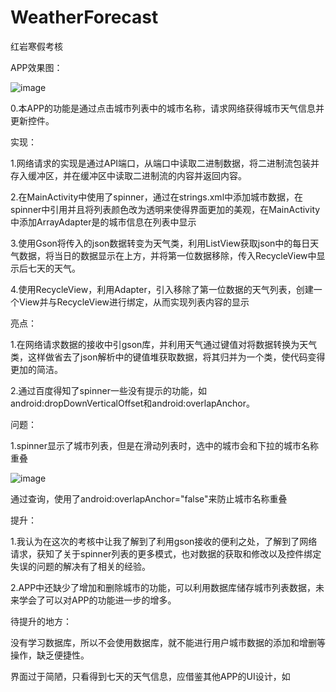 # WeatherForecast
 红岩寒假考核

 APP效果图：

![image](https://github.com/dech53/WeatherForecast/blob/main/app/src/gif/S30126-14270638_1.gif)

0.本APP的功能是通过点击城市列表中的城市名称，请求网络获得城市天气信息并更新控件。

实现：

1.网络请求的实现是通过API端口，从端口中读取二进制数据，将二进制流包装并存入缓冲区，并在缓冲区中读取二进制流的内容并返回内容。

2.在MainActivity中使用了spinner，通过在strings.xml中添加城市数据，在spinner中引用并且将列表颜色改为透明来使得界面更加的美观，在MainActivity中添加ArrayAdapter<String>是的城市信息在列表中显示

3.使用Gson将传入的json数据转变为天气类，利用ListView获取json中的每日天气数据，将当日的数据显示在上方，并将第一位数据移除，传入RecycleView中显示后七天的天气。

4.使用RecycleView，利用Adapter，引入移除了第一位数据的天气列表，创建一个View并与RecycleView进行绑定，从而实现列表内容的显示

亮点：

1.在网络请求数据的接收中引gson库，并利用天气通过键值对将数据转换为天气类，这样做省去了json解析中的键值堆获取数据，将其归并为一个类，使代码变得更加的简洁。

2.通过百度得知了spinner一些没有提示的功能，如android:dropDownVerticalOffset和android:overlapAnchor。

问题：
 
1.spinner显示了城市列表，但是在滑动列表时，选中的城市会和下拉的城市名称重叠

 ![image](https://github.com/dech53/WeatherForecast/blob/main/app/src/gif/S30126-15252700.gif)
 
 通过查询，使用了android:overlapAnchor="false"来防止城市名称重叠
 
提升：

1.我认为在这次的考核中让我了解到了利用gson接收的便利之处，了解到了网络请求，获知了关于spinner列表的更多模式，也对数据的获取和修改以及控件绑定失误的问题的解决有了相关的经验。

2.APP中还缺少了增加和删除城市的功能，可以利用数据库储存城市列表数据，未来学会了可以对APP的功能进一步的增多。

待提升的地方：

没有学习数据库，所以不会使用数据库，就不能进行用户城市数据的添加和增删等操作，缺乏便捷性。

界面过于简陋，只看得到七天的天气信息，应借鉴其他APP的UI设计，如
